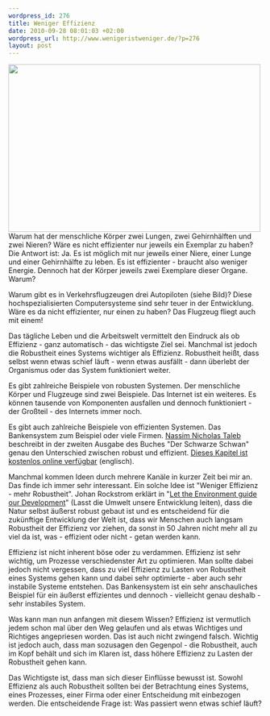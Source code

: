 ```yaml
--- 
wordpress_id: 276
title: Weniger Effizienz
date: 2010-09-28 08:01:03 +02:00
wordpress_url: http://www.wenigeristweniger.de/?p=276
layout: post
---
```

<div class="center">
<a href="http://www.flickr.com/photos/flyforfun/3212247460/"><img class="aligncenter size-full wp-image-284" title="3212247460_60e661f7e1" src="http://www.wenigeristweniger.de/wp-content/uploads/2010/09/3212247460_60e661f7e1.jpeg" alt="" width="500" height="333" /></a></div>
Warum hat der menschliche Körper zwei Lungen, zwei Gehirnhälften und zwei Nieren? Wäre es nicht effizienter nur jeweils ein Exemplar zu haben? Die Antwort ist: Ja. Es ist möglich mit nur jeweils einer Niere, einer Lunge und einer Gehirnhälfte zu leben. Es ist effizienter - braucht also weniger Energie. Dennoch hat der Körper jeweils zwei Exemplare dieser Organe. Warum?

Warum gibt es in Verkehrsflugzeugen drei Autopiloten (siehe Bild)? Diese hochspezialisierten Computersysteme sind sehr teuer in der Entwicklung. Wäre es da nicht effizienter, nur einen zu haben? Das Flugzeug fliegt auch mit einem!

Das tägliche Leben und die Arbeitswelt vermittelt den Eindruck als ob Effizienz - ganz automatisch - das wichtigste Ziel sei. Manchmal ist jedoch die Robustheit eines Systems wichtiger als Effizienz. Robustheit heißt, dass selbst wenn etwas schief läuft - wenn etwas ausfällt - dann überlebt der Organismus oder das System funktioniert weiter.

Es gibt zahlreiche Beispiele von robusten Systemen. Der menschliche Körper und Flugzeuge sind zwei Beispiele. Das Internet ist ein weiteres. Es können tausende von Komponenten ausfallen und dennoch funktioniert - der Großteil - des Internets immer noch.

Es gibt auch zahlreiche Beispiele von effizienten Systemen. Das Bankensystem zum Beispiel oder viele Firmen.  <a href="http://www.fooledbyrandomness.com/">Nassim Nicholas Taleb</a> beschreibt in der zweiten Ausgabe des Buches "Der Schwarze Schwan" genau den Unterschied zwischen robust und effizient. <a href="http://www.fooledbyrandomness.com/robustness.pdf">Dieses Kapitel ist kostenlos online verfügbar</a> (englisch).

Manchmal kommen Ideen durch mehrere Kanäle in kurzer Zeit bei mir an. Das finde ich immer sehr interessant. Ein solche Idee ist "Weniger Effizienz - mehr Robustheit". Johan Rockstrom erklärt in "<a href=" http://www.ted.com/talks/johan_rockstrom_let_the_environment_guide_our_development.html">Let the Environment guide our Development</a>" (Lasst die Umwelt unsere Entwicklung leiten), dass die Natur selbst äußerst robust gebaut ist und es entscheidend für die zukünftige Entwicklung der Welt ist, dass wir Menschen auch langsam Robustheit der Effizienz vor ziehen, da sonst in 50 Jahren nicht mehr all zu viel da ist, was - effizient oder nicht - getan werden kann.

Effizienz ist nicht inherent böse oder zu verdammen. Effizienz ist sehr wichtig, um Prozesse verschiedenster Art zu optimieren. Man sollte dabei jedoch nicht vergessen, dass zu viel Effizienz zu Lasten von Robustheit eines Systems gehen kann und dabei sehr optimierte - aber auch sehr instabile Systeme entstehen. Das Bankensystem ist ein sehr anschauliches Beispiel für ein äußerst effizientes und dennoch - vielleicht genau deshalb - sehr instabiles System.

Was kann man nun anfangen mit diesem Wissen? Effizienz ist vermutlich jedem schon mal über den Weg gelaufen und als etwas Wichtiges und Richtiges angepriesen worden. Das ist auch nicht zwingend falsch. Wichtig ist jedoch auch, dass man sozusagen den Gegenpol - die Robustheit, auch im Kopf behält und sich im Klaren ist, dass höhere Effizienz zu Lasten der Robustheit gehen kann.

Das Wichtigste ist, dass man sich dieser Einflüsse bewusst ist. Sowohl Effizienz als auch Robustheit sollten bei der Betrachtung eines Systems, eines Prozesses, einer Firma oder einer Entscheidung mit einbezogen werden. Die entscheidende Frage ist: Was passiert wenn etwas schief läuft?
